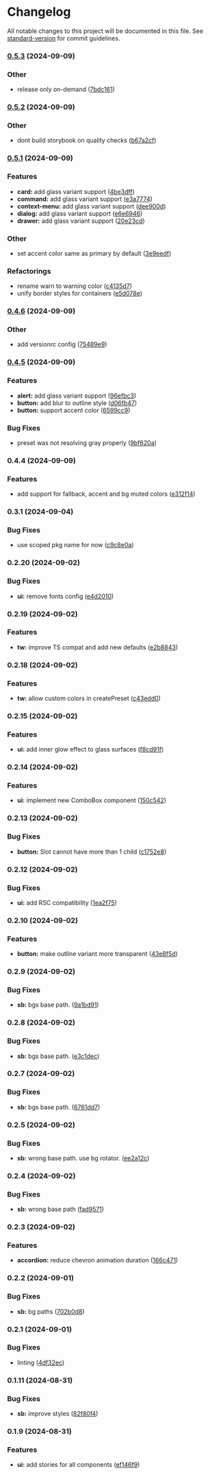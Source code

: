 # Changelog

All notable changes to this project will be documented in this file. See [standard-version](https://github.com/conventional-changelog/standard-version) for commit guidelines.

### [0.5.3](https://github.com/itsjavi/glasscn-ui/compare/v0.5.2...v0.5.3) (2024-09-09)


### Other

* release only on-demand ([7bdc161](https://github.com/itsjavi/glasscn-ui/commit/7bdc161c41033ae1bb32356dcafab9fd04f02559))

### [0.5.2](https://github.com/itsjavi/glasscn-ui/compare/v0.5.1...v0.5.2) (2024-09-09)


### Other

* dont build storybook on quality checks ([b67a2cf](https://github.com/itsjavi/glasscn-ui/commit/b67a2cf00e834282ff3b9755de13779d63df154e))

### [0.5.1](https://github.com/itsjavi/glasscn-ui/compare/v0.4.6...v0.5.1) (2024-09-09)


### Features

* **card:** add glass variant support ([4be3dff](https://github.com/itsjavi/glasscn-ui/commit/4be3dffb77a010e1ae7cd39780536eb3bb871391))
* **command:** add glass variant support ([e3a7774](https://github.com/itsjavi/glasscn-ui/commit/e3a7774fdbf01718d990a8ec021599ee68051edd))
* **context-menu:** add glass variant support ([dee900d](https://github.com/itsjavi/glasscn-ui/commit/dee900d6fc357edcb06b44c3471213e283e61335))
* **dialog:** add glass variant support ([e6e6946](https://github.com/itsjavi/glasscn-ui/commit/e6e6946b68acdcaf5da7769cc66e899ee52d6b0c))
* **drawer:** add glass variant support ([20e23cd](https://github.com/itsjavi/glasscn-ui/commit/20e23cd88c1b9d174228c17fc44f51012a621726))


### Other

* set accent color same as primary by default ([3e9eedf](https://github.com/itsjavi/glasscn-ui/commit/3e9eedf6230f69e6bfac7cb3fa5e47a34b0e7c4b))


### Refactorings

* rename warn to warning color ([c4135d7](https://github.com/itsjavi/glasscn-ui/commit/c4135d746a920c99f0408de122d901917ac14d2a))
* unify border styles for containers ([e5d078e](https://github.com/itsjavi/glasscn-ui/commit/e5d078e3f9a001aaa36092e4a2729d4d9877dfeb))

### [0.4.6](https://github.com/itsjavi/glasscn-ui/compare/v0.4.5...v0.4.6) (2024-09-09)


### Other

* add versionrc config ([75489e9](https://github.com/itsjavi/glasscn-ui/commit/75489e9365a5a70db85b214389537381f175d4b5))

### [0.4.5](https://github.com/itsjavi/glasscn-ui/compare/v0.4.4...v0.4.5) (2024-09-09)


### Features

* **alert:** add glass variant support ([96efbc3](https://github.com/itsjavi/glasscn-ui/commit/96efbc3d72fdd49762125c814261729c3804eb38))
* **button:** add blur to outline style ([d06fb47](https://github.com/itsjavi/glasscn-ui/commit/d06fb47081e8573add59374f5bb1b2502529df34))
* **button:** support accent color ([6599cc9](https://github.com/itsjavi/glasscn-ui/commit/6599cc95f8ce74fcee0b5a426b6bdfe664b9b216))


### Bug Fixes

* preset was not resolving gray properly ([9bf620a](https://github.com/itsjavi/glasscn-ui/commit/9bf620a4bd667546a4fdf3a339eab8699d08481e))

### 0.4.4 (2024-09-09)


### Features

* add support for fallback, accent and bg muted colors ([e312f14](https://github.com/itsjavi/glasscn-ui/commit/e312f149489a7bddeac018dfb6bf5413e4114100))

### 0.3.1 (2024-09-04)


### Bug Fixes

* use scoped pkg name for now ([c9c8e0a](https://github.com/itsjavi/glasscn-ui/commit/c9c8e0a46247b25c2fb2669891d4a23e82ab381f))

### 0.2.20 (2024-09-02)


### Bug Fixes

* **ui:** remove fonts config ([e4d2010](https://github.com/itsjavi/glasscn-ui/commit/e4d2010fa74b326c352fd7a267436cb3c9525eae))

### 0.2.19 (2024-09-02)


### Features

* **tw:** improve TS compat and add new defaults ([e2b8843](https://github.com/itsjavi/glasscn-ui/commit/e2b88436a249b55e410b10f1b52b9f8d62030860))

### 0.2.18 (2024-09-02)


### Features

* **tw:** allow custom colors in createPreset ([c43edd0](https://github.com/itsjavi/glasscn-ui/commit/c43edd0db835b49088ad56ffb560c055c6087442))

### 0.2.15 (2024-09-02)


### Features

* **ui:** add inner glow effect to glass surfaces ([f8cd91f](https://github.com/itsjavi/glasscn-ui/commit/f8cd91ffe755f7552be2c1d0887b211ebf1b95f4))

### 0.2.14 (2024-09-02)


### Features

* **ui:** implement new ComboBox component ([150c542](https://github.com/itsjavi/glasscn-ui/commit/150c542bdcb759a9a2f8a0599fcbbeaa086c3827))

### 0.2.13 (2024-09-02)


### Bug Fixes

* **button:** Slot cannot have more than 1 child ([c1752e8](https://github.com/itsjavi/glasscn-ui/commit/c1752e877f913b326640f9c45db34ed325560bed))

### 0.2.12 (2024-09-02)


### Bug Fixes

* **ui:** add RSC compatibility ([1ea2f75](https://github.com/itsjavi/glasscn-ui/commit/1ea2f7542ff2c9b84bb52b00705a4516a5b6e915))

### 0.2.10 (2024-09-02)


### Features

* **button:** make outline variant more transparent ([43e8f5d](https://github.com/itsjavi/glasscn-ui/commit/43e8f5d35a9e55a829192fa2dd6e025029eb832d))

### 0.2.9 (2024-09-02)


### Bug Fixes

* **sb:** bgs base path. ([9a1bd91](https://github.com/itsjavi/glasscn-ui/commit/9a1bd91ea26fac332c1bda40af5523621364b091))

### 0.2.8 (2024-09-02)


### Bug Fixes

* **sb:** bgs base path. ([e3c1dec](https://github.com/itsjavi/glasscn-ui/commit/e3c1deced00d2a23c07e0cb1c08f460c148d2a77))

### 0.2.7 (2024-09-02)


### Bug Fixes

* **sb:** bgs base path. ([6761dd7](https://github.com/itsjavi/glasscn-ui/commit/6761dd7f27a8f0d69ea5398253107f8fbad395f7))

### 0.2.5 (2024-09-02)


### Bug Fixes

* **sb:** wrong base path. use bg rotator. ([ee2a12c](https://github.com/itsjavi/glasscn-ui/commit/ee2a12c5d5c6f4e2a2b1cc1f6942c1be7f370d90))

### 0.2.4 (2024-09-02)


### Bug Fixes

* **sb:** wrong base path ([fad9571](https://github.com/itsjavi/glasscn-ui/commit/fad95718a44367ab9dd6dec13b624da8f5a48786))

### 0.2.3 (2024-09-02)


### Features

* **accordion:** reduce chevron animation duration ([166c471](https://github.com/itsjavi/glasscn-ui/commit/166c471264d503bfd095eb124e88818ca7859c0d))

### 0.2.2 (2024-09-01)


### Bug Fixes

* **sb:** bg paths ([702b0d8](https://github.com/itsjavi/glasscn-ui/commit/702b0d8cca1993ac7148278e1db1fd44be5fe458))

### 0.2.1 (2024-09-01)


### Bug Fixes

* linting ([4df32ec](https://github.com/itsjavi/glasscn-ui/commit/4df32eccd3af5bb7ea602da90c2e5fc925a01997))


### 0.1.11 (2024-08-31)


### Bug Fixes

* **sb:** improve styles ([82f80f4](https://github.com/itsjavi/glasscn-ui/commit/82f80f4c0eb23bd6e7a42ad220a3e497f25ee232))

### 0.1.9 (2024-08-31)


### Features

* **ui:** add stories for all components ([ef146f9](https://github.com/itsjavi/glasscn-ui/commit/ef146f9896d827998e814a6bf5bc9ddeb800213e))
